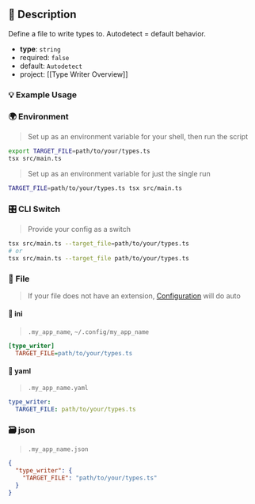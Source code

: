 ## 📜 Description

Define a file to write types to. Autodetect = default behavior.

- **type**: `string`
- required: `false`
- default: `Autodetect`
- project: [[Type Writer Overview]]

### 💡 Example Usage

### 🌍 Environment

> Set up as an environment variable for your shell, then run the script
```bash
export TARGET_FILE=path/to/your/types.ts
tsx src/main.ts
```
> Set up as an environment variable for just the single run

```bash
TARGET_FILE=path/to/your/types.ts tsx src/main.ts
```

### 🎛️ CLI Switch

> Provide your config as a switch
```bash
tsx src/main.ts --target_file=path/to/your/types.ts
# or
tsx src/main.ts --target_file path/to/your/types.ts
```

### 📁 File
>  If your file does not have an extension, [Configuration](/core/configuration) will do auto
#### 📘 ini

> `.my_app_name`, `~/.config/my_app_name`

```ini
[type_writer]
  TARGET_FILE=path/to/your/types.ts
```
#### 📄 yaml

> `.my_app_name.yaml`

```yaml
type_writer:
  TARGET_FILE: path/to/your/types.ts
```
### 🗃️ json

> `.my_app_name.json`

```json
{
  "type_writer": {
    "TARGET_FILE": "path/to/your/types.ts"
  }
}
```
